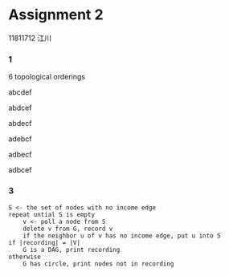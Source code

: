 # Assignment 2

11811712 江川

### 1

6 topological orderings

abcdef

abdcef

abdecf

adebcf

adbecf

adbcef

### 3

```plain
S <- the set of nodes with no income edge
repeat untial S is empty
	v <- poll a node from S
	delete v from G, record v
	if the neighbor u of v has no income edge, put u into S
if |recording| = |V|
	G is a DAG, print recording
otherwise
	G has circle, print nodes not in recording
```